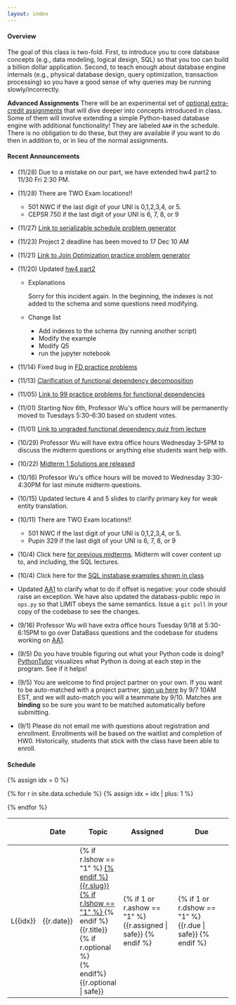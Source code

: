 ```yaml
---
layout: index
---
```


#### Overview

The goal of this class is two-fold. First, to introduce you to core database concepts (e.g., data modeling, logical design, SQL) so that you too can build a billion dollar application. Second, to teach enough about database engine internals (e.g., physical database design, query optimization, transaction processing) so you have a good sense of why queries may be running slowly/incorrectly.

**Advanced Assignments**  There will be an experimental set of [optional extra-credit assignments](https://github.com/w4111/advanced) that will dive deeper into concepts introduced in class.   Some of them will involve extending a simple Python-based database engine with additional functionality!  They are labeled `AA#` in the schedule.  There is no obligation to do these, but they are available if you want to do then in addition to, or in lieu of the normal assignments.


#### Recent Announcements
* (11/28) Due to a mistake on our part, we have extended hw4 part2 to 11/30 Fri 2:30 PM.
* (11/28) There are TWO Exam locations!!  
  * 501 NWC if the last digit of your UNI is 0,1,2,3,4, or 5.   
  * CEPSR 750 if the last digit of your UNI is 6, 7, 8, or 9
* (11/27) [Link to serializable schedule problem generator](./concurrency.html)
* (11/23) Project 2 deadline has been moved to 17 Dec 10 AM
* (11/21) [Link to Join Optimization practice problem generator](./join.html)
* (11/20) Updated [hw4 part2](https://www.instabase.com/ewu/w4111-public/fs/Instabase%20Drive/HW4/hw4_part2.ipynb)
  * Explanations
    
    Sorry for this incident again. In the beginning, the indexes is not added to the schema and some questions need modifying. 
    
  * Change list
  
    * Add indexes to the schema (by running another script)
    * Modify the example
    * Modify Q5
    * run the jupyter notebook

* (11/14) Fixed bug in [FD practice problems](./fd.html)
* (11/13) [Clarification of functional dependency decomposition](./fdclarification)
* (11/05) [Link to 99 practice problems for functional dependencies](./fd.html)
* (11/01) Starting Nov 6th, Professor Wu's office hours will be permanently moved to Tuesdays 5:30-6:30 based on student votes.
* (11/01) [Link to ungraded functional dependency quiz from lecture](https://goo.gl/forms/j5p9TP5noFnvejb53)
* (10/29) Professor Wu will have extra office hours Wednesday 3-5PM to discuss the midterm questions or anything else students want help with.
* (10/22) [Midterm 1 Solutions are released](https://github.com/w4111/w4111.github.io/tree/master/files/reading/midterm1-2018f-sol.pdf)
* (10/16) Professor Wu's office hours will be moved to Wednesday 3:30-4:30PM for last minute midterm questions.
* (10/15) Updated lecture 4 and 5 slides to clarify primary key for weak entity translation.
* (10/11) There are TWO Exam locations!!  
  * 501 NWC if the last digit of your UNI is 0,1,2,3,4, or 5.   
  * Pupin 329 if the last digit of your UNI is 6, 7, 8, or 9
* (10/4) Click here [for previous midterms](https://github.com/w4111/w4111.github.io/tree/master/files/reading).  Midterm will cover content up to, and including, the SQL lectures.  
* (10/4) Click here for the [SQL instabase examples shown in class](https://www.instabase.com/user/ewu-nb/notebooks/ewu/w4111-public/fs/Instabase%20Drive/Examples/Fall2018SQLlectureexamples.ipynb)
* Updated [AA1](https://github.com/w4111/advanced/blob/master/databass/offset.md) to clarify what to do if offset is negative: your code should raise an exception.  We have also updated the databass-public repo in `ops.py` so that LIMIT obeys the same semantics.  Issue a `git pull` in your copy of the codebase to see the changes.
* (9/16) Professor Wu will have extra office hours Tuesday 9/18 at 5:30-6:15PM to go over DataBass questions and the codebase for studens working on [AA1](https://github.com/w4111/advanced).
* (9/5) Do you have trouble figuring out what your Python code is doing?  [PythonTutor](http://pythontutor.com/) visualizes what Python is doing at each step in the program.  See if it helps!
* (9/5) You are welcome to find project partner on your own.  If you want to be auto-matched with a project partner,  [sign up here](https://goo.gl/forms/ail3TK0sNpRi7qFR2) by 9/7 10AM EST, and we will auto-match you will a teammate by 9/10.  Matches are **binding** so be sure you want to be matched automatically before submitting.
* (9/1) Please do not email me with questions about registration and enrollment.  Enrollments will be based on the waitlist and completion of HW0.   Historically, students that stick with the class have been able to enroll.

#### Schedule

<table class="table table-striped schedule">
  <thead>
  <tr>
    <th class="idx"></th>
    <th class="date" style="width: 4em; max-width: 4em;"> <p> <span>Date </span> </p> </th>
    <th style="min-width: 20%;"> <p> <span>Topic </span> </p> </th>
    <!--<th style="width: 15%"> <p> <span>Readings </span> </p> </th>-->
    <th style="width: 25%;"> <p> <span>Assigned</span> </p> </th>
    <th style="width: 25%;"> <p> <span>Due</span> </p> </th>
  </tr>
  </thead>
{% assign idx = 0 %}

{% for r in site.data.schedule %}
  {% assign idx = idx | plus: 1  %}
  <tr style="background-color: {{r.color}}; ">
    <td class="idx">L{{idx}}</td>
    <td class="date">{{r.date}}</td>
    <td class="slug">
      {% if r.lshow == "1" %} <a href="{{r.link}}"> {% endif %}
        {{r.slug}}
      {% if r.lshow == "1" %} </a> {% endif %}
      <br/>{{r.title}}
      {% if r.optional %}<br/>{% endif%}
      {{r.optional | safe}}
      </td>
    <!--<td class="readings">{{r.readings | safe}}</td>-->
    <td>{% if 1 or r.ashow == "1" %} {{r.assigned | safe}} {% endif %}</td>
    <td>{% if 1 or r.dshow == "1" %} {{r.due | safe}} {% endif %}</td>
  </tr>
{% endfor %}
</table>



